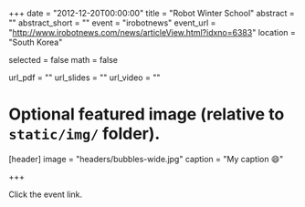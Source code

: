 +++
date = "2012-12-20T00:00:00"
title = "Robot Winter School"
abstract = ""
abstract_short = ""
event = "irobotnews"
event_url = "http://www.irobotnews.com/news/articleView.html?idxno=6383"
location = "South Korea"

selected = false
math = false

url_pdf = ""
url_slides = ""
url_video = ""

# Optional featured image (relative to `static/img/` folder).
[header]
image = "headers/bubbles-wide.jpg"
caption = "My caption :smile:"

+++

Click the event link. 

